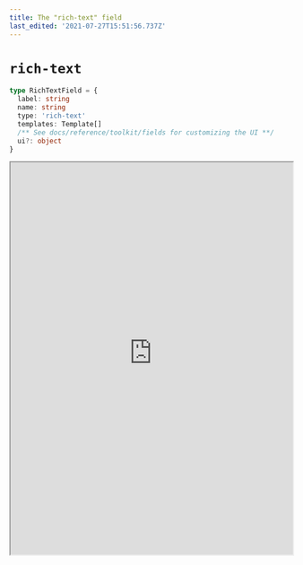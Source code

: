 ```yaml
---
title: The "rich-text" field
last_edited: '2021-07-27T15:51:56.737Z'
---
```


# `rich-text`

```ts
type RichTextField = {
  label: string
  name: string
  type: 'rich-text'
  templates: Template[]
  /** See docs/reference/toolkit/fields for customizing the UI **/
  ui?: object
}
```

<iframe width="100%" height="700px" src="https://tina-gql-playground.vercel.app/iframe/rich-text" />

## Experimental update

To enable the experimental version of the rich-text editor, set a feature flag:

```js
cms.flags.set('rich-text-alt', true)
```

For a full list of the changes, checkout the [changelog](https://github.com/tinacms/tinacms/blob/main/packages/%40tinacms/toolkit/CHANGELOG.md#05612)

#### Slash commands

To add an embedded template quickly enter `/`, this will present you with the embedable objects,
filtering them out as you type.

### Give it a try in the playground

<iframe width="100%" height="700px" src="https://tina-gql-playground.vercel.app/iframe/rich-text-experimental" />
